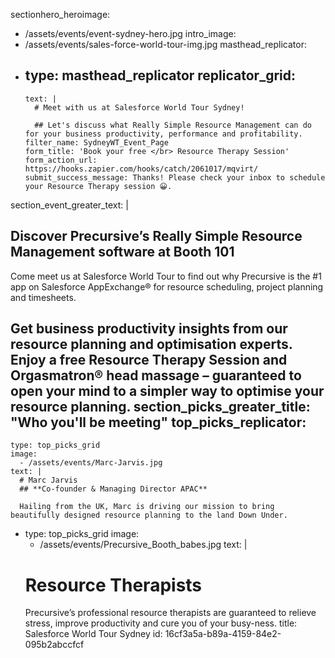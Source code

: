 sectionhero_heroimage:
  - /assets/events/event-sydney-hero.jpg
intro_image:
  - /assets/events/sales-force-world-tour-img.jpg
masthead_replicator:
  - 
    type: masthead_replicator
    replicator_grid:
      - 
        text: |
          # Meet with us at Salesforce World Tour Sydney!
          
          ## Let's discuss what Really Simple Resource Management can do for your business productivity, performance and profitability.
        filter_name: SydneyWT_Event_Page
        form_title: 'Book your free </br> Resource Therapy Session'
        form_action_url: https://hooks.zapier.com/hooks/catch/2061017/mqvirt/
        submit_success_message: Thanks! Please check your inbox to schedule your Resource Therapy session 😀.
section_event_greater_text: |
  ## Discover Precursive’s Really Simple Resource Management software at Booth 101
  
  Come meet us at Salesforce World Tour to find out why Precursive is the #1 app on Salesforce AppExchange® for resource scheduling, project planning and timesheets.
  
  Get business productivity insights from our resource planning and optimisation experts. Enjoy a free Resource Therapy Session and Orgasmatron® head massage – guaranteed to open your mind to a simpler way to optimise your resource planning.
section_picks_greater_title: "Who you'll be meeting"
top_picks_replicator:
  - 
    type: top_picks_grid
    image:
      - /assets/events/Marc-Jarvis.jpg
    text: |
      # Marc Jarvis
      ## **Co-founder & Managing Director APAC**
      
      Hailing from the UK, Marc is driving our mission to bring beautifully designed resource planning to the land Down Under.
  - 
    type: top_picks_grid
    image:
      - /assets/events/Precursive_Booth_babes.jpg
    text: |
      # Resource Therapists
      Precursive’s professional resource therapists are guaranteed to relieve stress, improve productivity and cure you of your busy-ness.
title: Salesforce World Tour Sydney
id: 16cf3a5a-b89a-4159-84e2-095b2abccfcf
